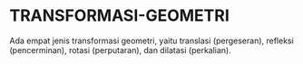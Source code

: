 # TRANSFORMASI-GEOMETRI
Ada empat jenis transformasi geometri, yaitu translasi (pergeseran), refleksi (pencerminan), rotasi (perputaran), dan dilatasi (perkalian).
